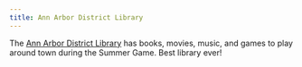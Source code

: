 ```yaml
---
title: Ann Arbor District Library
---
```

The [Ann Arbor District Library] has
books, movies, music, and games to play around town during the Summer Game.
Best library ever!

[Ann Arbor District Library]:https://aadl.org
